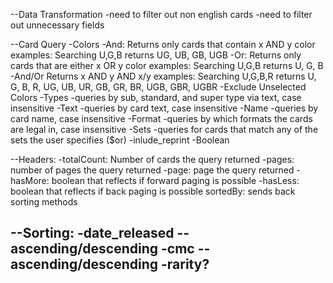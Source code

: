 --Data Transformation
  -need to filter out non english cards
  -need to filter out unnecessary fields

--Card Query
  -Colors
    -And: Returns only cards that contain x AND y color
      examples: 
        Searching U,G,B returns UG, UB, GB, UGB
    -Or: Returns only cards that are either x OR y color
      examples: 
        Searching U,G,B returns U, G, B
    -And/Or Returns x AND y AND x/y
      examples: 
        Searching U,G,B,R returns U, G, B, R, UG, UB, UR, GB, GR, BR, UGB, GBR, UGBR
    -Exclude Unselected Colors
  -Types
    -queries by sub, standard, and super type via text, case insensitive
  -Text
    -queries by card text, case insensitive
  -Name
    -queries by card name, case insensitive
  -Format
    -queries by which formats the cards are legal in, case insensitive
  -Sets
    -queries for cards that match any of the sets the user specifies ($or)
  -inlude_reprint
    -Boolean

--Headers:
  -totalCount: Number of cards the query returned
  -pages: number of pages the query returned
  -page: page the query returned
  -hasMore: boolean that reflects if forward paging is possible
  -hasLess: boolean that reflects if back paging is possible
  sortedBy: sends back sorting methods
  
--Sorting: 
  -date_released -- ascending/descending
  -cmc -- ascending/descending
  -rarity?
  -
